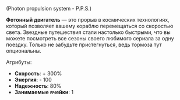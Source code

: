 (Photon propulsion system - P.P.S.)

**Фотонный двигатель** — это прорыв в космических технологиях, который позволяет вашему кораблю перемещаться со скоростью света. Звездные путешествия стали настолько быстрыми, что вы можете посмотреть все сезоны своего любимого сериала за одну поездку. Только не забудьте пристегнуться, ведь тормоза тут опциональны.

Атрибуты:
- **Скорость**: + 300%
- **Энергия**: - 100
- **Надежность**: 80%
- **Занимаемые ячейки**: 1